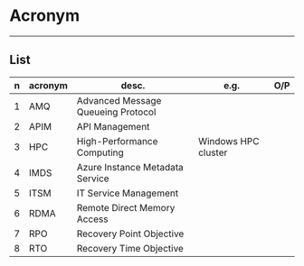 # Acronym

---

## List
|n|acronym|desc.|e.g.|O/P|
|-|-------|-----|----|---|
|1|AMQ|Advanced Message Queueing Protocol|
|2|APIM|API Management|
|3|HPC|High-Performance Computing|Windows HPC cluster|
|4|IMDS|Azure Instance Metadata Service|
|5|ITSM|IT Service Management|
|6|RDMA|Remote Direct Memory Access|
|7|RPO|Recovery Point Objective|
|8|RTO|Recovery Time Objective|
